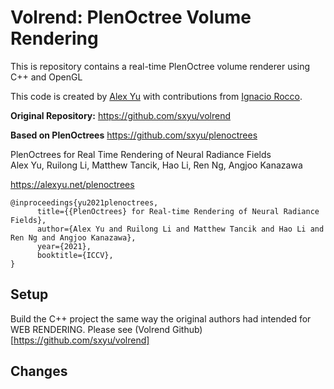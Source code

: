 # Volrend: PlenOctree Volume Rendering

This is repository contains a real-time PlenOctree volume renderer using C++ and OpenGL

This code is created by [Alex Yu](https://github.com/sxyu) with contributions from [Ignacio Rocco](https://github.com/ignacio-rocco).

**Original Repository:** https://github.com/sxyu/volrend

**Based on PlenOctrees** https://github.com/sxyu/plenoctrees

PlenOctrees for Real Time Rendering of Neural Radiance Fields<br>
Alex Yu, Ruilong Li, Matthew Tancik, Hao Li, Ren Ng, Angjoo Kanazawa

https://alexyu.net/plenoctrees

```
@inproceedings{yu2021plenoctrees,
      title={{PlenOctrees} for Real-time Rendering of Neural Radiance Fields},
      author={Alex Yu and Ruilong Li and Matthew Tancik and Hao Li and Ren Ng and Angjoo Kanazawa},
      year={2021},
      booktitle={ICCV},
}
```

## Setup

Build the C++ project the same way the original authors had intended for WEB RENDERING. Please see (Volrend Github)[https://github.com/sxyu/volrend]

## Changes

